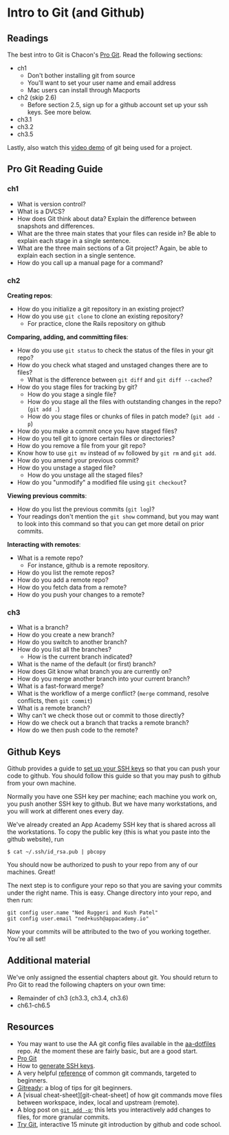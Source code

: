 # Intro to Git (and Github)

## Readings
The best intro to Git is Chacon's [Pro Git][pro-git]. Read the
following sections:

* ch1
  * Don't bother installing git from source
  * You'll want to set your user name and email address
  * Mac users can install through Macports
* ch2 (skip 2.6)
  * Before section 2.5, sign up for a github account set up your ssh
    keys. See more below.
* ch3.1
* ch3.2
* ch3.5

Lastly, also watch this [video demo][vimeo-demo] of git being used for
a project.

[vimeo-demo]: http://vimeo.com/16395537

## Pro Git Reading Guide
### ch1
* What is version control?
* What is a DVCS?
* How does Git think about data? Explain the difference between
  snapshots and differences.
* What are the three main states that your files can reside in? Be
  able to explain each stage in a single sentence.
* What are the three main sections of a Git project? Again, be
  able to explain each section in a single sentence.
* How do you call up a manual page for a command?

### ch2

**Creating repos**:
* How do you initialize a git repository in an existing project?
* How do you use `git clone` to clone an existing repository?
  * For practice, clone the Rails repository on github

**Comparing, adding, and committing files**:
* How do you use `git status` to check the status of the files in your
  git repo?
* How do you check what staged and unstaged changes there are to files?
  * What is the difference between `git diff` and `git diff --cached`?
* How do you stage files for tracking by git?
  * How do you stage a single file?
  * How do you stage all the files with outstanding changes in the
    repo? (`git add .`)
  * How do you stage files or chunks of files in patch mode? (`git add
    -p`)
* How do you make a commit once you have staged files?
* How do you tell git to ignore certain files or directories? 
* How do you remove a file from your git repo?
* Know how to use `git mv` instead of `mv` followed by `git rm` and
  `git add`.
* How do you amend your previous commit?
* How do you unstage a staged file?
  * How do you unstage all the staged files?
* How do you "unmodify" a modified file using `git checkout`?

**Viewing previous commits**:
* How do you list the previous commits (`git log`)?
* Your readings don't mention the `git show` command, but you may want
  to look into this command so that you can get more detail on prior
  commits.

**Interacting with remotes**:
* What is a remote repo?
  * For instance, github is a remote repository.
* How do you list the remote repos?
* How do you add a remote repo?
* How do you fetch data from a remote?
* How do you push your changes to a remote?
  
### ch3
* What is a branch?
* How do you create a new branch?
* How do you switch to another branch?
* How do you list all the branches?
  * How is the current branch indicated?
* What is the name of the default (or first) branch?
* How does Git know what branch you are currently on?
* How do you merge another branch into your current branch?
* What is a fast-forward merge?
* What is the workflow of a merge conflict? (`merge` command, resolve
  conflicts, then `git commit`)
* What is a remote branch?
* Why can't we check those out or commit to those directly?
* How do we check out a branch that tracks a remote branch?
* How do we then push code to the remote?

## Github Keys

Github provides a guide to [set up your SSH keys][ssh-guide] so that
you can push your code to github. You should follow this guide so that
you may push to github from your own machine.

Normally you have one SSH key per machine; each machine you work on,
you push another SSH key to github. But we have many workstations, and
you will work at different ones every day.

We've already created an App Academy SSH key that is shared across all
the workstations. To copy the public key (this is what you paste into
the github website), run

    $ cat ~/.ssh/id_rsa.pub | pbcopy

You should now be authorized to push to your repo from any of our
machines. Great!

The next step is to configure your repo so that you are saving your
commits under the right name. This is easy. Change directory into your
repo, and then run:

    git config user.name "Ned Ruggeri and Kush Patel"
    git config user.email "ned+kush@appacademy.io"

Now your commits will be attributed to the two of you working
together. You're all set!

## Additional material

We've only assigned the essential chapters about git. You should
return to Pro Git to read the following chapters on your own time:

* Remainder of ch3 (ch3.3, ch3.4, ch3.6)
* ch6.1-ch6.5

## Resources
* You may want to use the AA git config files available in the
  [aa-dotfiles][aa-dotfiles] repo. At the moment these are fairly
  basic, but are a good start.
* [Pro Git][pro-git]
* How to [generate SSH keys][ssh-guide].
* A very helpful [reference][git-ref] of common git commands, targeted to
  beginners.
* [Gitready][gitready]: a blog of tips for git beginners.
* A [visual cheat-sheet][git-cheat-sheet] of how git commands move files
  between workspace, index, local and upstream (remote).
* A blog post on [`git add -p`][git-add-p-post]; this lets you
  interactively add changes to files, for more granular commits.
* [Try Git][try-git], interactive 15 minute git introduction by github and code school.

[aa-dotfiles]: https://github.com/app-academy/aa-dotfiles
[pro-git]: http://git-scm.com/book
[ssh-guide]: https://help.github.com/articles/generating-ssh-keys
[git-videos]: http://git-scm.com/videos
[git-ref]: http://gitref.org/
[gitready]: http://gitready.com
[git-cheatsheet]: http://www.ndpsoftware.com/git-cheatsheet.html
[git-add-p-post]: http://johnkary.net/git-add-p-the-most-powerful-git-feature-youre-not-using-yet/
[git-tutorial]: http://www.vogella.com/articles/Git/article.html
[try-git]: http://try.github.com/
